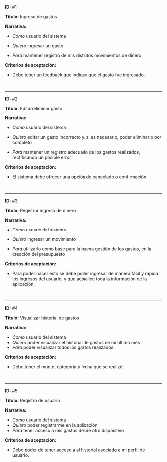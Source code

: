 **ID:** #1

**Título:** Ingreso de gastos

**Narrativa:**

- *Como* usuario del sistema

- *Quiero* ingresar un gasto

- *Para* mantener registro de mis distintos movimientos de dinero

**Criterios de aceptación:** 
- Debe tener un feedback que indique que el gasto fue ingresado.


<br>

***

**ID:** #2

**Título:** Editar/eliminar gasto

**Narrativa:**

- *Como* usuario del sistema

- *Quiero* editar un gasto incorrecto y, si es necesario, poder eliminarlo por completo

- *Para* mantener un registro adecuado de los gastos realizados, rectificando un posible error

**Criterios de aceptación:**
- El sistema debe ofrecer una opción de cancelado o confirmación.

<br>

***

**ID:** #3

**Título:** Registrar ingreso de dinero

**Narrativa:**

- *Como* usuario del sistema

- *Quiero* ingresar un movimiento 

- *Para* utilizarlo como base para la buena gestión de los gastos, en la creación del presupuesto

**Criterios de aceptación:**

- Para poder hacer esto se debe poder ingresar de manera fácil y rápida los ingresos del usuario, y que actualice toda la información de la aplicación.

<br>

***

**ID:** #4

**Título:** Visualizar historial de gastos

**Narrativa:**

- *Como* usuario del sistema
- *Quiero* poder visualizar el historial de gastos de mi último mes
- *Para* poder visualizar todos los gastos realizados.

**Criterios de aceptación:**
- Debe tener el monto, categoría y fecha que se realizó.

<br>

***

**ID:** #5

**Título:** Registro de usuario

**Narrativa:**

- *Como* usuario del sistema
- *Quiero* poder registrarme en la aplicación
- *Para* tener acceso a mis gastos desde otro dispositivo

**Criterios de aceptación:**
- Debo poder de tener acceso a al historial asociado a mi perfil de usuario.